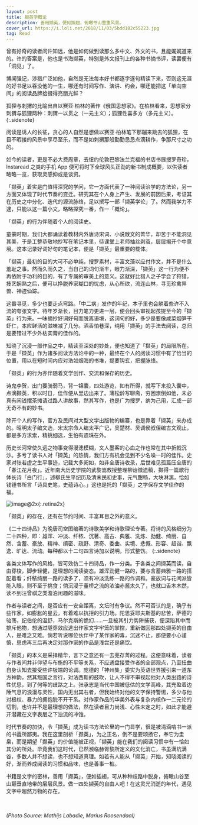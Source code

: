 ```yaml
---
layout: post
title: 撷英学概论
description: 善用撷英，便如插翅，俯瞰书山重重风景。
cover_url: https://i.loli.net/2018/11/03/5bdd182c55223.jpg
tag: Read
---
```


曾有好奇的读者问许知远，他是如何做到读那么多中文、外文的书，且能娓娓道来的。许的答案是，他也是书海撷英，特别是外文报刊上的各种书摘书评，读罢便有「洞见」了。

博闻强记，涉猎广泛如他，自然是无法每本好书都逐字逐句精读下来，否则这无涯的好书足以吞没他的一生，哪还有时间写作、演讲、约会，哪还能把这「单向空间」的阅读品牌拾掇得亮丽光鲜？

狐狸与刺猬的比喻出自以赛亚·柏林的著作《俄国思想家》。在柏林看来，思想家分刺猬与狐狸两种：刺猬一以贯之（一元主义）；狐狸性喜多方（多元主义）。
{:.sidenote}

阅读是诱人的长征，贪心的人自然是想做以赛亚·柏林笔下那蹦来跳去的狐狸，在目不暇接的风景中享尽至乐，而不是如刺猬那般勤勤恳恳点滴耕作，争那尺寸之功的。

如今的读者，更是不必大费周章，去纽约伦敦巴黎法兰克福的书店书展搜罗奇珍，Instaread 之类的手机 App 便可将时下全球风头正劲的新书制成概要，以供读者略略一览，获取灵感抑或是谈资。

「撷英」着实是门值得深究的学问，它一方面代表了一种阅读治学的方法论，另一方面又体现了时代节奏的变迁。研究其在个人身上产生、发展的前因后果，考证其在历史之中分化、迭代的源流脉络，足以撰写一部「撷英学论」了。然而我学力不逮，只能以这一篇小文，略略探究一番，作一「概论」。

「撷英」的行为伴随着个人的阅读史。

童蒙时期，我们大都诵读着教材内外唐诗宋词、小说散文的菁华，却苦于不能洞见其美，于是工整恭敬地抄写在笔记本里，待课堂上老师抽丝剥茧，层层揭开个中意境。这本记录好词好句的笔记本，便是「撷英」最重要的载体。

「撷英」最初的目的大可不必单纯，搜罗素材，丰富文藻以应付作文，并不是什么羞耻之事。然而久而久之，当自己的词句渐丰，眼力渐深，「撷英」这一行为便不再依附于功利的目的，有了专属的审美上的意义。这就好比猎人之子学会了狩猎，技艺娴熟之后，便可以挣脱养家糊口的忧虑，从心所欲，流连山林，寻觅珍禽异兽、神迹仙踪。

这番寻觅，多少也要走点弯路。「中二病」发作的年纪，本子里也会躺着些许不入流的夸张文字。待年岁渐长，目力笔力更进一层，便会回头审视起孩提至今的「撷英」行为来。一味摘抄好词好句而脱离语境，这词句的好，多少是要像咸菜烟笋干虾仁，本应鲜活的滋味减了几分。酒香怕巷深，纯用「撷英」的手法去阅读，总归是要错过不少外枯实膏的佳作的。

知晓了沉浸一部作品之中，精读至深处的妙处，便也知道了「撷英」的局限所在。于是「撷英」作为诸多阅读方法论中的一种，最终在个人的阅读习惯中有了恰当的位置，用以在短时间内应对浩如烟海的书堆，提要钩玄，把握脉络。

「撷英」的行为亦伴随着文学创作、交流和保存的历史。

诗鬼李贺，出门要骑弱马，背一锦囊，四处游览，如有所得，就写下来投入囊中，点滴撷英，积以时日，佳作便从里边出来了。蒲松龄写聊斋，穷困潦倒如他，未必真有闲钱摆茶摊请过路人讲故事，然其写作，也是广为搜罗，纳为己用，汇成一部无奇不有的妙书。

除开个人的写作，官方及民间对大型文学出版物的编纂，也是靠着「撷英」来办成的。昭明太子编文选，宋太宗命人编太平广记，吴楚材、吴调侯叔侄编古文观止，都是多方求索，精挑细选，生怕有遗珠在外。

历史长河常使久远之物事变得漫漶模糊，文人墨客的心血之作也常在其中折戟沉沙。多亏了读书人对「撷英」的热情，我们方有机会见到不少名噪一时的佳作。史家对张若虚之生平事迹，记载大多阙如，如非全唐诗收录，后世难见孤篇压全唐的「春江花月夜」。近年南大历史学院的武黎嵩教授整理柳诒徵遗稿，撷得一篇歌行体长诗「白门行」，述柳氏生平纪历及清末民初史事，元气酣畅，大块淋漓，恰如钱锺书所言「诗具史笔，史蕴诗心。」这也是托的「撷英」之学保存文学佳作的福。

![image@2x](https://i.loli.net/2018/11/03/5bdd182cc0564.png){:.retina2x}

「撷英」的存在，还有在节约时间、丰富耳目之外的意义。

《二十四诗品》为晚唐司空图编著的诗歌美学和诗歌理论专著。将诗的风格细分为二十四种，即：雄浑、冲淡、纤秾、沉著、高古、典雅、洗炼、劲健、绮丽、自然、含蓄、豪放、精神、缜密、疏野、清奇、委曲、实境、悲慨、形容、超诣、飘逸、旷达、流动。每种都以十二句四言诗加以说明，形式整饬。
{:.sidenote}

各类文体写作的风格，皆可效仿二十四诗品，作一分类。于各类之间撷英而读，自由穿梭，脚步轻健，是理想的阅读姿态。雄浑劲健一路的，要与含蓄典雅一路的搭配着看；纤秾绮丽一路的读多了，须有冲淡洗练一路的作调和。豪放词与花间派皆能入眼，则不至于挑食；倘沉浸于董桥之流的浓油赤酱太久了，也就口舌木木然，读不到汪曾祺之类澹泊闲趣的滋味。

作者与读者之间，是否应有一安全距离，文坛时有争议。然不可否认的是，确乎有些作家，如膨胀的星云，有着难以抗拒的引力场。陀思妥耶夫斯基的悲苦，萨德的骀荡，纪伯伦的温舒，马尔克斯的诡幻……一旦被其引力势阱捕获，便深陷其中而排斥他物，想通过隧穿效应逃出作家文字牢笼的掌控，重新做回那四处撷英的自由人，是难之又难。倘若听说哪位伙伴中了某作家的毒，沉迷不止，那便要小心谨慎，思虑再三后再决定对那作家的作品是浅尝还是痛饮。

「撷英」的本义是采择精华，言下之意还有一去芜存菁的过程。这便意味着，读者与作者间并非仰望与布施的不平等关系，不应通盘接受作者的全部观点，乃至扭曲自身认知去接受些许极端的论调。庞德的「神州集」委实为英语世界援引来一道东方神韵，然其叛国之言行，对法西斯的鼓吹，让人不得不审视起他对人类出路的诗性忧思，到了何等的歧路之上。张承志是当代中国被低估的文学高峰，其充盈着边陲气息的浪漫与灵性，国内无出其右者，但我始终对他的文字保持警惕，多少与他对极权、暴力的拥抱脱不开干系。对作家作品的华美外表与复杂内核作一二元论的切割，也许并不是最理想的做法，然在读者目力尚浅、心性未定之时，如此才能避开潜藏在文字表层之下浊流的冲蚀。

时代节奏的加快，令「撷英」成为读书方法论里的一门显学，很是被涓滴啃书一派的书蠹所鄙夷。我在这里剖析「撷英」，为之正名，倒不是要颂扬它，奉它为圭臬，而是期望「撷英」的价值能被正视，「撷英」能在我们的阅读习惯中有一恰如其分的所处。毕竟我们这时代，已然濒临赫胥黎所定义的文化消亡，书虽满坑满谷，多数人并不想读，也不想知道真理。如若有人能从「撷英」开始，知晓阅读的好，渐而养成阅读的习惯和品味，也是善事一桩。

书籍是文字的密林，善用「撷英」，便如插翅，可从种种歧路中脱身，俯瞰山谷至山巅垂直地带的层层风景。做一四处撷英的自由人吧！在这灵光消逝的年代，遇见文字中超然万物的存在。

&emsp;  
&emsp;  
*(Photo Source: Mathijs Labadie, Marius Roosendaal)*


